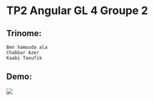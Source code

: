 # TP2 Angular GL 4 Groupe 2
## Trinome:
    Ben hamouda ala
    Chabbar Azer
    Kaabi Taoufik
## Demo:
![](tp2.gif)
